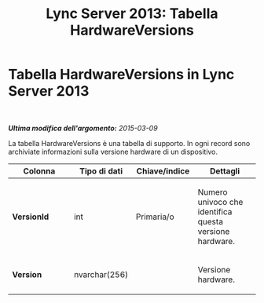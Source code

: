 ﻿---
title: 'Lync Server 2013: Tabella HardwareVersions'
TOCTitle: Tabella HardwareVersions
ms:assetid: ca05582b-082c-4bab-9233-36fc9434dbca
ms:mtpsurl: https://technet.microsoft.com/it-it/library/Gg398839(v=OCS.15)
ms:contentKeyID: 49301980
ms.date: 08/24/2015
mtps_version: v=OCS.15
ms.translationtype: HT
---

# Tabella HardwareVersions in Lync Server 2013

 

_**Ultima modifica dell'argomento:** 2015-03-09_

La tabella HardwareVersions è una tabella di supporto. In ogni record sono archiviate informazioni sulla versione hardware di un dispositivo.


<table>
<colgroup>
<col style="width: 25%" />
<col style="width: 25%" />
<col style="width: 25%" />
<col style="width: 25%" />
</colgroup>
<thead>
<tr class="header">
<th>Colonna</th>
<th>Tipo di dati</th>
<th>Chiave/indice</th>
<th>Dettagli</th>
</tr>
</thead>
<tbody>
<tr class="odd">
<td><p><strong>VersionId</strong></p></td>
<td><p>int</p></td>
<td><p>Primaria/o</p></td>
<td><p>Numero univoco che identifica questa versione hardware.</p></td>
</tr>
<tr class="even">
<td><p><strong>Version</strong></p></td>
<td><p>nvarchar(256)</p></td>
<td><p> </p></td>
<td><p>Versione hardware.</p></td>
</tr>
</tbody>
</table>


